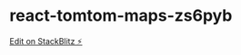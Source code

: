 # react-tomtom-maps-zs6pyb

[Edit on StackBlitz ⚡️](https://stackblitz.com/edit/react-tomtom-maps-zs6pyb)